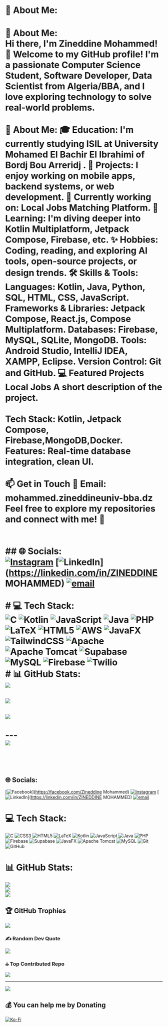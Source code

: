 # 💫 About Me:
# 💫 About Me:<br>Hi there, I'm Zineddine Mohammed! 👋 Welcome to my GitHub profile! I'm a passionate Computer Science Student, Software Developer, Data Scientist from Algeria/BBA, and I love exploring technology to solve real-world problems.<br><br>🌟 About Me: 🎓 Education: I'm currently studying ISIL at University Mohamed El Bachir El Ibrahimi of Bordj Bou Arreridj . 💼 Projects: I enjoy working on mobile apps, backend systems, or web development. 🔭 Currently working on: Local Jobs Matching Platform. 🌱 Learning: I'm diving deeper into Kotlin Multiplatform, Jetpack Compose, Firebase, etc. ✨ Hobbies: Coding, reading, and exploring AI tools, open-source projects, or design trends. 🛠️ Skills & Tools: Languages: Kotlin, Java, Python, SQL, HTML, CSS, JavaScript. Frameworks & Libraries: Jetpack Compose, React.js, Compose Multiplatform. Databases: Firebase, MySQL, SQLite, MongoDB. Tools: Android Studio, IntelliJ IDEA, XAMPP, Eclipse. Version Control: Git and GitHub. 💻 Featured Projects Local Jobs A short description of the project.<br><br>Tech Stack: Kotlin, Jetpack Compose, Firebase,MongoDB,Docker. Features: Real-time database integration, clean UI.<br><br>📫 Get in Touch 📧 Email: mohammed.zineddineuniv-bba.dz Feel free to explore my repositories and connect with me! 🚀<br><br><br>## 🌐 Socials:<br>[![Instagram](https://img.shields.io/badge/Instagram-%23E4405F.svg?logo=Instagram&logoColor=white)](https://instagram.com/thelifeof.moh) [![LinkedIn](https://img.shields.io/badge/LinkedIn-%230077B5.svg?logo=linkedin&logoColor=white)](https://linkedin.com/in/ZINEDDINE MOHAMMED) [![email](https://img.shields.io/badge/Email-D14836?logo=gmail&logoColor=white)](mailto:mohammed.zineddine@univ-bba.dz) <br><br># 💻 Tech Stack:<br>![C](https://img.shields.io/badge/c-%2300599C.svg?style=for-the-badge&logo=c&logoColor=white) ![Kotlin](https://img.shields.io/badge/kotlin-%237F52FF.svg?style=for-the-badge&logo=kotlin&logoColor=white) ![JavaScript](https://img.shields.io/badge/javascript-%23323330.svg?style=for-the-badge&logo=javascript&logoColor=%23F7DF1E) ![Java](https://img.shields.io/badge/java-%23ED8B00.svg?style=for-the-badge&logo=openjdk&logoColor=white) ![PHP](https://img.shields.io/badge/php-%23777BB4.svg?style=for-the-badge&logo=php&logoColor=white) ![LaTeX](https://img.shields.io/badge/latex-%23008080.svg?style=for-the-badge&logo=latex&logoColor=white) ![HTML5](https://img.shields.io/badge/html5-%23E34F26.svg?style=for-the-badge&logo=html5&logoColor=white) ![AWS](https://img.shields.io/badge/AWS-%23FF9900.svg?style=for-the-badge&logo=amazon-aws&logoColor=white) ![JavaFX](https://img.shields.io/badge/javafx-%23FF0000.svg?style=for-the-badge&logo=javafx&logoColor=white) ![TailwindCSS](https://img.shields.io/badge/tailwindcss-%2338B2AC.svg?style=for-the-badge&logo=tailwind-css&logoColor=white) ![Apache](https://img.shields.io/badge/apache-%23D42029.svg?style=for-the-badge&logo=apache&logoColor=white) ![Apache Tomcat](https://img.shields.io/badge/apache%20tomcat-%23F8DC75.svg?style=for-the-badge&logo=apache-tomcat&logoColor=black) ![Supabase](https://img.shields.io/badge/Supabase-3ECF8E?style=for-the-badge&logo=supabase&logoColor=white) ![MySQL](https://img.shields.io/badge/mysql-4479A1.svg?style=for-the-badge&logo=mysql&logoColor=white) ![Firebase](https://img.shields.io/badge/firebase-a08021?style=for-the-badge&logo=firebase&logoColor=ffcd34) ![Twilio](https://img.shields.io/badge/Twilio-F22F46?style=for-the-badge&logo=Twilio&logoColor=white)<br># 📊 GitHub Stats:<br>![](https://github-readme-stats.vercel.app/api?username=mohammedzineddine&theme=dark&hide_border=false&include_all_commits=true&count_private=true)<br/><br>![](https://nirzak-streak-stats.vercel.app/?user=mohammedzineddine&theme=dark&hide_border=false)<br/><br>![](https://github-readme-stats.vercel.app/api/top-langs/?username=mohammedzineddine&theme=dark&hide_border=false&include_all_commits=true&count_private=true&layout=compact)<br><br>---<br>[![](https://visitcount.itsvg.in/api?id=mohammedzineddine&icon=0&color=4)](https://visitcount.itsvg.in)<br><br><!-- Proudly created with GPRM ( https://gprm.itsvg.in ) --><br>


## 🌐 Socials:
[![Facebook](https://img.shields.io/badge/Facebook-%231877F2.svg?logo=Facebook&logoColor=white)](https://facebook.com/Zineddine Mohammed) [![Instagram](https://img.shields.io/badge/Instagram-%23E4405F.svg?logo=Instagram&logoColor=white)](https://instagram.com/thelifeof.moh) [![LinkedIn](https://img.shields.io/badge/LinkedIn-%230077B5.svg?logo=linkedin&logoColor=white)](https://linkedin.com/in/ZINEDDINE MOHAMMED) [![email](https://img.shields.io/badge/Email-D14836?logo=gmail&logoColor=white)](mailto:mohammed.zineddine@univ-bba.dz) 

# 💻 Tech Stack:
![C](https://img.shields.io/badge/c-%2300599C.svg?style=for-the-badge&logo=c&logoColor=white) ![CSS3](https://img.shields.io/badge/css3-%231572B6.svg?style=for-the-badge&logo=css3&logoColor=white) ![HTML5](https://img.shields.io/badge/html5-%23E34F26.svg?style=for-the-badge&logo=html5&logoColor=white) ![LaTeX](https://img.shields.io/badge/latex-%23008080.svg?style=for-the-badge&logo=latex&logoColor=white) ![Kotlin](https://img.shields.io/badge/kotlin-%237F52FF.svg?style=for-the-badge&logo=kotlin&logoColor=white) ![JavaScript](https://img.shields.io/badge/javascript-%23323330.svg?style=for-the-badge&logo=javascript&logoColor=%23F7DF1E) ![Java](https://img.shields.io/badge/java-%23ED8B00.svg?style=for-the-badge&logo=openjdk&logoColor=white) ![PHP](https://img.shields.io/badge/php-%23777BB4.svg?style=for-the-badge&logo=php&logoColor=white) ![Firebase](https://img.shields.io/badge/firebase-%23039BE5.svg?style=for-the-badge&logo=firebase) ![Supabase](https://img.shields.io/badge/Supabase-3ECF8E?style=for-the-badge&logo=supabase&logoColor=white) ![JavaFX](https://img.shields.io/badge/javafx-%23FF0000.svg?style=for-the-badge&logo=javafx&logoColor=white) ![Apache Tomcat](https://img.shields.io/badge/apache%20tomcat-%23F8DC75.svg?style=for-the-badge&logo=apache-tomcat&logoColor=black) ![MySQL](https://img.shields.io/badge/mysql-4479A1.svg?style=for-the-badge&logo=mysql&logoColor=white) ![Git](https://img.shields.io/badge/git-%23F05033.svg?style=for-the-badge&logo=git&logoColor=white) ![GitHub](https://img.shields.io/badge/github-%23121011.svg?style=for-the-badge&logo=github&logoColor=white)
# 📊 GitHub Stats:
![](https://github-readme-stats.vercel.app/api?username=mohammedzineddine&theme=dark&hide_border=false&include_all_commits=true&count_private=true)<br/>
![](https://nirzak-streak-stats.vercel.app/?user=mohammedzineddine&theme=dark&hide_border=false)<br/>
![](https://github-readme-stats.vercel.app/api/top-langs/?username=mohammedzineddine&theme=dark&hide_border=false&include_all_commits=true&count_private=true&layout=compact)

## 🏆 GitHub Trophies
![](https://github-profile-trophy.vercel.app/?username=mohammedzineddine&theme=radical&no-frame=false&no-bg=true&margin-w=4)

### ✍️ Random Dev Quote
![](https://quotes-github-readme.vercel.app/api?type=horizontal&theme=radical)

### 🔝 Top Contributed Repo
![](https://github-contributor-stats.vercel.app/api?username=mohammedzineddine&limit=5&theme=dark&combine_all_yearly_contributions=true)

---
[![](https://visitcount.itsvg.in/api?id=mohammedzineddine&icon=0&color=0)](https://visitcount.itsvg.in)

  ## 💰 You can help me by Donating
  [![Ko-Fi](https://img.shields.io/badge/Ko--fi-F16061?style=for-the-badge&logo=ko-fi&logoColor=white)](https://ko-fi.com/mohammedzineddine) 

  
<!-- Proudly created with GPRM ( https://gprm.itsvg.in ) -->
